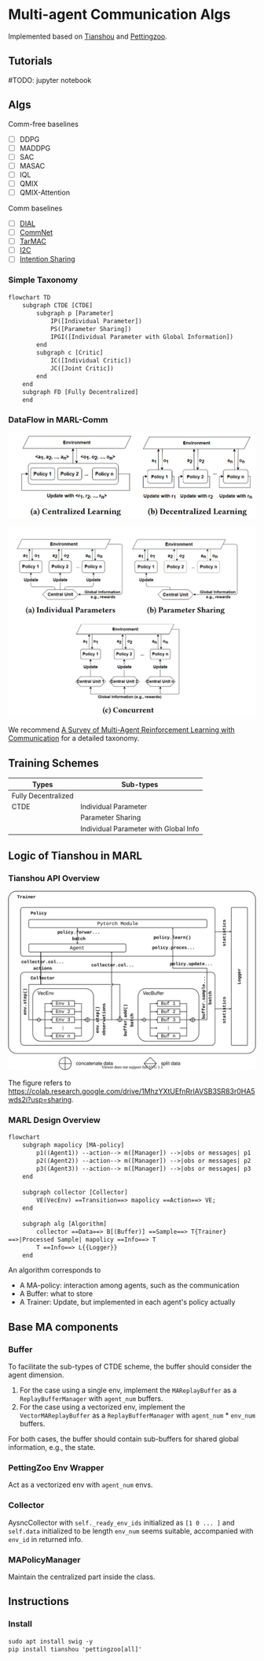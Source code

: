 # Multi-agent Communication Algs

Implemented based on [Tianshou](https://github.com/thu-ml/tianshou) and [Pettingzoo](https://github.com/Farama-Foundation/PettingZoo).

## Tutorials

#TODO: jupyter notebook

## Algs

Comm-free baselines
- [ ] DDPG 
- [ ] MADDPG
- [ ] SAC 
- [ ] MASAC
- [ ] IQL
- [ ] QMIX 
- [ ] QMIX-Attention

Comm baselines
- [ ] [DIAL](https://arxiv.org/abs/1605.06676)
- [ ] [CommNet](https://arxiv.org/abs/1605.07736)
- [ ] [TarMAC](https://arxiv.org/abs/1810.11187)
- [ ] [I2C](http://arxiv.org/abs/2006.06455)
- [ ] [Intention Sharing](https://openreview.net/forum?id=qpsl2dR9twy)

### Simple Taxonomy

```mermaid
flowchart TD
    subgraph CTDE [CTDE]
        subgraph p [Parameter]
            IP([Individual Parameter])
            PS([Parameter Sharing])
            IPGI([Individual Parameter with Global Information])
        end
        subgraph c [Critic]
            IC([Individual Critic])
            JC([Joint Critic])
        end
    end
    subgraph FD [Fully Decentralized]
    end
```
### DataFlow in MARL-Comm

![CL or DL](docs/images/CL_or_DL.png)

![CTDE](docs/images/CTDE.png)

We recommend [A Survey of Multi-Agent Reinforcement Learning with Communication](http://arxiv.org/abs/2203.08975) for a detailed taxonomy.

## Training Schemes
| Types               | Sub-types                             |
| ------------------- | ------------------------------------- |
| Fully Decentralized |                                       |
| CTDE                | Individual Parameter                  |
|                     | Parameter Sharing                     |
|                     | Individual Parameter with Global Info |


## Logic of Tianshou in MARL

### Tianshou API Overview

![Tianshou API Overview](docs/images/API%20overview.svg)

The figure refers to https://colab.research.google.com/drive/1MhzYXtUEfnRrlAVSB3SR83r0HA5wds2i?usp=sharing.

### MARL Design Overview
```mermaid
flowchart
    subgraph mapolicy [MA-policy]
        p1((Agent1)) --action--> m([Manager]) -->|obs or messages| p1
        p2((Agent2)) --action--> m([Manager]) -->|obs or messages| p2
        p3((Agent3)) --action--> m([Manager]) -->|obs or messages| p3
    end    
    
    subgraph collector [Collector]
        VE(VecEnv) ==Transition==> mapolicy ==Action==> VE;
    end
    
    subgraph alg [Algorithm]
        collector ==Data==> B[(Buffer)] ==Sample==> T{Trainer} ==>|Processed Sample| mapolicy ==Info==> T
        T ==Info==> L{{Logger}}
    end
```


An algorithm corresponds to 
+ A MA-policy: interaction among agents, such as the communication 
+ A Buffer: what to store
+ A Trainer: Update, but implemented in each agent's policy actually

## Base MA components

### Buffer

To facilitate the sub-types of CTDE scheme, the buffer should consider the agent dimension. 

1. For the case using a single env, implement the `MAReplayBuffer` as a `ReplayBufferManager` with `agent_num` buffers.
2. For the case using a vectorized env, implement the `VectorMAReplayBuffer` as a `ReplayBufferManager` with `agent_num` $*$ `env_num` buffers.

For both cases, the buffer should contain sub-buffers for shared global information, e.g., the state.

### PettingZoo Env Wrapper

Act as a vectorized env with `agent_num` envs.

### Collector

AysncCollector with `self._ready_env_ids` initialized as `[1 0 ... ]` and `self.data` initialized to be length `env_num` seems suitable, accompanied with `env_id` in returned info.

### MAPolicyManager

Maintain the centralized part inside the class.

## Instructions

### Install
```shell
sudo apt install swig -y
pip install tianshou 'pettingzoo[all]'
```